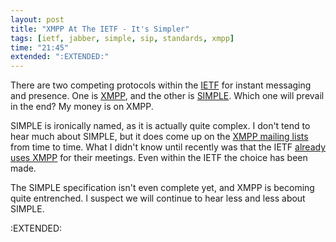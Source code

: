```yaml
---
layout: post
title: "XMPP At The IETF - It's Simpler"
tags: [ietf, jabber, simple, sip, standards, xmpp]
time: "21:45"
extended: ":EXTENDED:"
---
```


There are two competing protocols within the [IETF](http://www.ietf.org) for instant messaging and presence.  One is [XMPP](http://www.ietf.org/rfc/rfc3920.txt), and the other is [SIMPLE](http://www.ietf.org/internet-drafts/draft-ietf-simple-simple-03.txt).  Which one will prevail in the end?  My money is on XMPP.

SIMPLE is ironically named, as it is actually quite complex.  I don't tend to hear much about SIMPLE, but it does come up on the [XMPP mailing lists](http://xmpp.org/about/discuss.shtml) from time to time.  What I didn't know until recently was that the IETF [already uses XMPP](http://jabber.ietf.org/) for their meetings.  Even within the IETF the choice has been made.  

The SIMPLE specification isn't even complete yet, and XMPP is becoming quite entrenched.  I suspect we will continue to hear less and less about SIMPLE.

:EXTENDED:


